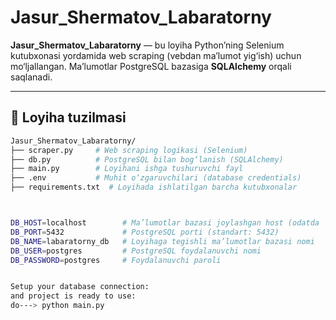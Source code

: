# Jasur_Shermatov_Labaratorny

**Jasur_Shermatov_Labaratorny** 
— bu loyiha Python’ning Selenium kutubxonasi yordamida web scraping (vebdan ma’lumot yig‘ish) uchun mo‘ljallangan. Ma’lumotlar PostgreSQL bazasiga **SQLAlchemy** orqali saqlanadi.

---

## 🧪 Loyiha tuzilmasi

```bash
Jasur_Shermatov_Labaratorny/
├── scraper.py     # Web scraping logikasi (Selenium)
├── db.py          # PostgreSQL bilan bog‘lanish (SQLAlchemy)
├── main.py        # Loyihani ishga tushuruvchi fayl
├── .env           # Muhit o‘zgaruvchilari (database credentials)
├── requirements.txt  # Loyihada ishlatilgan barcha kutubxonalar



DB_HOST=localhost        # Ma’lumotlar bazasi joylashgan host (odatda 'localhost' yoki IP manzili)
DB_PORT=5432             # PostgreSQL porti (standart: 5432)
DB_NAME=labaratorny_db   # Loyihaga tegishli ma’lumotlar bazasi nomi
DB_USER=postgres         # PostgreSQL foydalanuvchi nomi
DB_PASSWORD=postgres     # Foydalanuvchi paroli


Setup your database connection:
and project is ready to use:
do---> python main.py